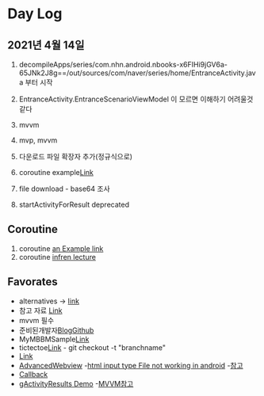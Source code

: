 # Day Log

## 2021년 4월 14일

1. decompileApps/series/com.nhn.android.nbooks-x6FIHi9jGV6a-65JNk2J8g==/out/sources/com/naver/series/home/EntranceActivity.java 부터 시작
1. EntranceActivity.EntranceScenarioViewModel 이 모르면 이해하기 어려울것 같다
1. mvvm

1. mvp, mvvm
1. 다운로드 파일 확장자 추가(정규식으로)
1. coroutine example[Link](https://github.com/andreabresolin/KotlinCoroutinesExamples.git)
1. file download - base64 조사
1. startActivityForResult deprecated

## Coroutine

1. coroutine [an Example link](https://tourspace.tistory.com/150?category=797357)
1. coroutine [infren lecture](https://www.inflearn.com/course/%EC%83%88%EC%B0%A8%EC%9B%90-%EC%BD%94%ED%8B%80%EB%A6%B0-%EC%BD%94%EB%A3%A8%ED%8B%B4/lecture/48248?tab=note)

## Favorates

- alternatives -> [link](https://developer.android.com/jetpack/androidx/releases/activity?hl=ko#declaring_dependencies)
- 참고 자료 [Link](https://github.com/Bacass/MyMvvmSample.git)
- mvvm 필수
- 준비된개발자[Blog](https://readystory.tistory.com/176)[Github](https://github.com/KimReady/Blog-Sample-Android/blob/post/mvvm-event-handling/app/src/main/java/com/ready/blog/samples/MainActivity.kt)
- MyMBBMSample[Link](https://github.com/Bacass/MyMvvmSample.git )
- tictectoe[Link](https://github.com/ericmaxwell2003/ticTacToe) - git checkout -t "branchname"
- [Link](https://tourspace.tistory.com/208)
- [AdvancedWebview](https://github.com/delight-im/Android-AdvancedWebView/blob/master/Source/library/src/main/java/im/delight/android/webview/AdvancedWebView.java)
-[html input type File not working in android](https://stackoverflow.com/questions/29045637/html-input-type-file-is-not-working-on-webview-in-android-is-there-any-way-to)
-[참고](https://coding-food-court.tistory.com/37)
- [Callback](https://youngest-programming.tistory.com/517)
- [gActivityResults Demo](https://github.com/wajahatkarim3/ActivityResultsDemo.git)
-[MVVM참고](https://academy.realm.io/kr/posts/eric-maxwell-mvc-mvp-and-mvvm-on-android/)

